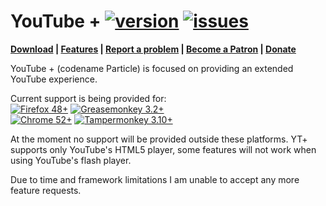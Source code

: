 YouTube + [![version](https://img.shields.io/github/release/ParticleCore/Particle.svg)](https://github.com/ParticleCore/Particle/releases/latest) [![issues](https://img.shields.io/github/issues/ParticleCore/Particle.svg)](https://github.com/ParticleCore/Particle/issues)
===========

**[Download](https://github.com/ParticleCore/Particle/wiki/Download) | [Features](https://github.com/ParticleCore/Particle/wiki/Features) | [Report a problem](https://github.com/ParticleCore/Particle/wiki/Report-a-problem) | [Become a Patron](https://www.patreon.com/particle) | [Donate](https://www.paypal.com/cgi-bin/webscr?cmd=_s-xclick&hosted_button_id=UMVQJJFG4BFHW)**  

YouTube + (codename Particle) is focused on providing an extended YouTube experience.

Current support is being provided for:  
[![Firefox 48+](https://img.shields.io/badge/Firefox-48%2B-orange.svg)](https://www.mozilla.org/firefox)  [![Greasemonkey 3.2+](https://img.shields.io/badge/Greasemonkey-3.2%2B-yellow.svg)](http://www.greasespot.net/)  
[![Chrome  52+](https://img.shields.io/badge/Chrome-52%2B-blue.svg)](http://www.google.com/chrome/)  [![Tampermonkey 3.10+](https://img.shields.io/badge/Tampermonkey-3.10%2B-green.svg)](https://tampermonkey.net/)  

At the moment no support will be provided outside these platforms. YT+ supports only YouTube's HTML5 player, some features will not work when using YouTube's flash player.

Due to time and framework limitations I am unable to accept any more feature requests.
